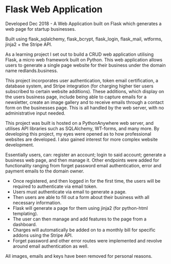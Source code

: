 # Flask Web Application
Developed Dec 2018 - A Web Application built on Flask which generates a web page for startup businesses. 

Built using flask_sqlalchemy, flask_bcrypt, flask_login, flask_mail, wtforms, jinja2 + the Stripe API.

As a learning project I set out to build a CRUD web application utilising Flask, a micro web framework built on Python. This web application allows users to generate a single page website for their business under the domain name redlands.business. 

This project incorporates user authentication, token email certification, a database system, and Stripe integration (for charging higher tier users subscribed to certain website additions). These additions, which display on the users business page, include being able to capture emails for a newsletter, create an image gallery and to receive emails through a contact form on the businesses page. This is all handled by the web server, with no administrative input needed.

This project was built is hosted on a PythonAnywhere web server, and utilises API libraries such as SQLAlchemy, WT-forms, and many more. By developing this project, my eyes were opened as to how professional websites are developed. I also gained interest for more complex website development.

Essentially users, can: register an account; login to said account; generate a business web page, and then manage it. Other endpoints were added for functionality ranging from forget password email authentication, error and payment emails to the domain owner.

- Once registered, and then logged in for the first time, the users will be required to authenticate via email token.
- Users must authenticate via email to generate a page. 
- Then users are able to fill out a form about their business with all necessary information. 
- Flask will generate a page for them using jinja2 (for python-html templating).
- The user can then manage and add features to the page from a dashboard. 
- Charges will automatically be added on to a monthly bill for specific addons using the Stripe API.
- Forget password and other error routes were implemented and revolve around email authentication as well.

All images, emails and keys have been removed for personal reasons.
